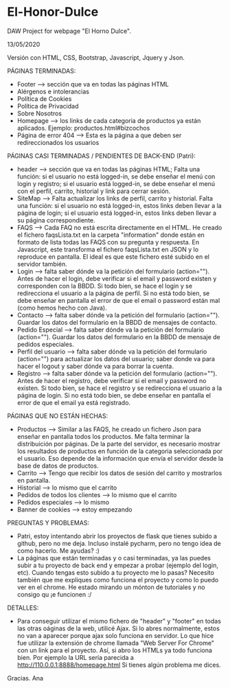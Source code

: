 # El-Honor-Dulce
DAW Project for webpage "El Horno Dulce". 

13/05/2020

Versión con HTML, CSS, Bootstrap, Javascript, Jquery y Json. 

PÁGINAS TERMINADAS:
- Footer --> sección que va en todas las páginas HTML
- Alérgenos e intolerancias
- Política de Cookies
- Política de Privacidad
- Sobre Nosotros
- Homepage --> los links de cada categoria de productos ya están aplicados. Ejemplo: productos.html#bizcochos
- Página de error 404 --> Esta es la página a que deben ser redireccionados los usuarios

PÁGINAS CASI TERMINADAS / PENDIENTES DE BACK-END (Patri):
- header --> sección que va en todas las páginas HTML; Falta una función: si el usuario no está logged-in, se debe enseñar el menú con login y registro; si el usuario está logged-in, se debe enseñar el menú con el perfil, carrito, historial y link para cerrar sesión. 
- SiteMap --> Falta actualizar los links de perfil, carrito y historial. Falta una función: si el usuario no está logged-in, estos links deben llevar a la página de login; si el usuario está logged-in, estos links deben llevar a su página correspondiente.
- FAQS --> Cada FAQ no está escrita directamente en el HTML. He creado el fichero faqsLista.txt en la carpeta "information" donde están en formato de lista todas las FAQS con su pregunta y respuesta. En Javascript, este transforma el fichero faqsLista.txt en JSON y lo reproduce en pantalla. El ideal es que este fichero esté subido en el servidor también.
- Login --> falta saber dónde va la petición del formulario (action=""). Antes de hacer el login, debe verificar si el email y password existen y corresponden con la BBDD. Si todo bien, se hace el login y se redirecciona el usuario a la página de perfil. Si no está todo bien, se debe enseñar en pantalla el error de que el email o password están mal (como hemos hecho con Java).
- Contacto --> falta saber dónde va la petición del formulario (action=""). Guardar los datos del formulario en la BBDD de mensajes de contacto.
- Pedido Especial --> falta saber dónde va la petición del formulario (action=""). Guardar los datos del formulario en la BBDD de mensaje de pedidos especiales.
- Perfil del usuario --> falta saber dónde va la petición del formulario (action="") para actualizar los datos del usuario; saber donde va para hacer el logout y saber dónde va para borrar la cuenta. 
- Registro --> falta saber dónde va la petición del formulario (action=""). Antes de hacer el registro, debe verificar si el email y password no existen. Si todo bien, se hace el registro y se redirecciona el usuario a la página de login. Si no está todo bien, se debe enseñar en pantalla el error de que el email ya está registrado.

PÁGINAS QUE NO ESTÁN HECHAS: 
- Productos --> Similar a las FAQS, he creado un fichero Json para enseñar en pantalla todos los productos. Me falta terminar la distribuición por páginas. De la parte del servidor, es necesario mostrar los resultados de productos en función de la categoria seleccionada por el usuario. Eso depende de la información que envía el servidor desde la base de datos de productos.  
- Carrito --> Tengo que recibir los datos de sesión del carrito y mostrarlos en pantalla. 
- Historial --> lo mismo que el carrito
- Pedidos de todos los clientes --> lo mismo que el carrito
- Pedidos especiales --> lo mismo
- Banner de cookies --> estoy empezando

PREGUNTAS Y PROBLEMAS:
- Patri, estoy intentando abrir los proyectos de flask que tienes subido a github, pero no me deja. Incluso instalé pycharm, pero no tengo idea de como hacerlo. Me ayudas? :)
- La páginas que están terminadas y o casi terminadas, ya las puedes subir a tu proyecto de back end y empezar a probar (ejemplo del login, etc). Cuando tengas esto subido a tu proyecto me lo pasas? Necesito también que me expliques como funciona el proyecto y como lo puedo ver en el chrome. He estado mirando un mónton de tutoriales y no consigo qu ¡e funcionen :/ 

DETALLES:
- Para conseguir utilizar el mismo fichero de "header" y "footer" en todas las otras oáginas de la web, utilicé Ajax. Si lo abres normalmente, estos no van a aparecer porque ajax solo funciona en servidor. Lo que hice fue utilizar la extensión de chrome llamada "Web Server For Chrome" con un link para el proyecto. Así, si abro los HTMLs ya todo funciona bien. Por ejemplo la URL sería parecida a http://110.0.0.1:8888/homepage.html Si tienes algún problema me dices. 

Gracias. Ana

